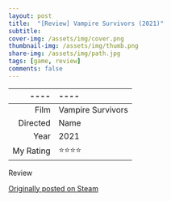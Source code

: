 ```yaml
---
layout: post
title:  "[Review] Vampire Survivors (2021)"
subtitle:
cover-img: /assets/img/cover.png
thumbnail-img: /assets/img/thumb.png
share-img: /assets/img/path.jpg
tags: [game, review]
comments: false
---
```


----|----
--: | :--
Film | Vampire Survivors
Directed | Name
Year | 2021
My Rating | ⭐⭐⭐⭐

Review

[Originally posted on Steam](https://letterboxd.com/nickbarrett/film/derek-delgaudios-in-of-itself/)

